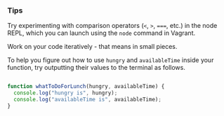  ### Tips
  
  Try experimenting with comparison operators (`<`, `>`, `===`, etc.) in the node REPL, which you can launch using the `node` command in Vagrant.

  Work on your code iteratively - that means in small pieces.

  To help you figure out how to use `hungry` and `availableTime` inside your function, try outputting their values to the terminal as follows.

  ```javascript

  function whatToDoForLunch(hungry, availableTime) {
    console.log("hungry is", hungry);
    console.log("availableTime is", availableTime);
  }
  ```
